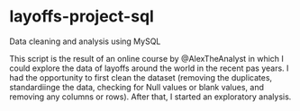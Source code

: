 # layoffs-project-sql
Data cleaning and analysis using MySQL 

This script is the result of an online course by @AlexTheAnalyst in which I could explore the data of layoffs around the world in the recent pas years. I had the opportunity to first clean the dataset (removing the duplicates, standardiinge the data, checking for Null values or blank values, and removing any columns or rows). After that, I started an exploratory analysis. 
